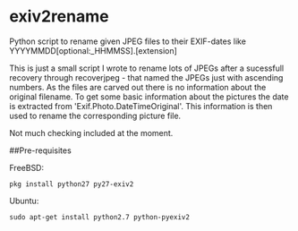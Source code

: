 # exiv2rename
Python script to rename given JPEG files to their EXIF-dates like YYYYMMDD[optional:_HHMMSS].[extension]

This is just a small script I wrote to rename lots of JPEGs after a sucessfull recovery through recoverjpeg - that named the JPEGs just with ascending numbers. As the files are carved out there is no information about the original filename.
To get some basic information about the pictures the date is extracted from 'Exif.Photo.DateTimeOriginal'. This information is then used to rename the corresponding picture file.

Not much checking included at the moment.

##Pre-requisites

FreeBSD:

    pkg install python27 py27-exiv2

Ubuntu:

    sudo apt-get install python2.7 python-pyexiv2
